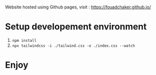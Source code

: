 Website hosted using Github pages, visit : https://fouadchaker.github.io/

# Setup developement environment

1. `npm install`
2. `npx tailwindcss -i ./tailwind.css -o ./index.css --watch`

# Enjoy
